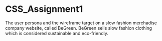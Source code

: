 # CSS_Assignment1
The user persona and the wireframe target on a slow fashion merchadise company website, called BeGreen.
BeGreen sells slow fashion clothing which is considered sustainable and eco-friendly.
